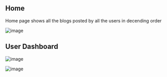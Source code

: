## Home
Home page shows all the blogs posted by all the users in decending order

![image](https://github.com/Kushalobroy/blog-system-using-laravel/assets/92447922/eb8686ef-7784-447a-993d-3eacf666d766)

## User Dashboard
![image](https://github.com/Kushalobroy/blog-system-using-laravel/assets/92447922/43996a06-900d-4441-857d-cea6adac87a6)

![image](https://github.com/Kushalobroy/blog-system-using-laravel/assets/92447922/8af7ae47-daa1-4a48-9eb0-4610f8947a7b)


